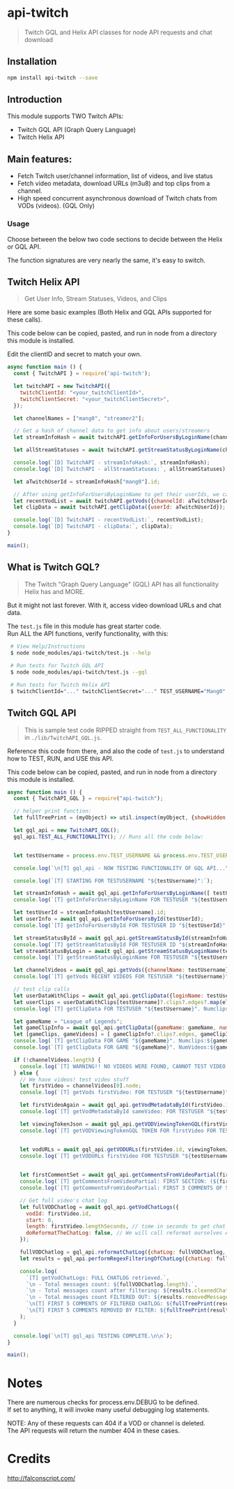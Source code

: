 # api-twitch

> Twitch GQL and Helix API classes for node API requests and chat download

## Installation

```sh
npm install api-twitch --save
```

## Introduction

This module supports TWO Twitch APIs:
 - Twitch GQL API (Graph Query Language)
 - Twitch Helix API

  
## Main features:
 - Fetch Twitch user/channel information, list of videos, and live status
 - Fetch video metadata, download URLs (m3u8) and top clips from a channel.
 - High speed concurrent asynchronous download of Twitch chats from VODs (videos). (GQL Only)  
  
### Usage
Choose between the below two code sections to decide between the Helix or GQL API.  

The function signatures are very nearly the same, it's easy to switch.  

## Twitch Helix API
> Get User Info, Stream Statuses, Videos, and Clips  

Here are some basic examples (Both Helix and GQL APIs supported for these calls).  

This code below can be copied, pasted, and run in node from a directory this module is installed.  

Edit the clientID and secret to match your own.  
```js
async function main () {
  const { TwitchAPI } = require('api-twitch');

  let twitchAPI = new TwitchAPI({
    twitchClientId: "<your_twitchClientId>",
    twitchClientSecret: "<your_twitchClientSecret>",
  });

  let channelNames = ["mang0", "streamer2"];

  // Get a hash of channel data to get info about users/streamers
  let streamInfoHash = await twitchAPI.getInfoForUsersByLoginName(channelNames);

  let allStreamStatuses = await twitchAPI.getStreamStatusByLoginName(channelNames);

  console.log(`[D] TwitchAPI - streamInfoHash:`, streamInfoHash);
  console.log(`[D] TwitchAPI - allStreamStatuses:`, allStreamStatuses);

  let aTwitchUserId = streamInfoHash["mang0"].id;

  // After using getInfoForUsersByLoginName to get their userIds, we can get their VODs and clips
  let recentVodList = await twitchAPI.getVods({channelId: aTwitchUserId});
  let clipData = await twitchAPI.getClipData({userId: aTwitchUserId});

  console.log(`[D] TwitchAPI - recentVodList:`, recentVodList);
  console.log(`[D] TwitchAPI - clipData:`, clipData);
}

main();
```


## What is Twitch GQL?
> The Twitch "Graph Query Language" (GQL) API has all functionality Helix has and MORE.  

But it might not last forever. With it, access video download URLs and chat data.  

The `test.js` file in this module has great starter code.  
Run ALL the API functions, verify functionality, with this:  
```sh
 # View Help/Instructions 
 $ node node_modules/api-twitch/test.js --help
 
 # Run tests for Twitch GQL API
 $ node node_modules/api-twitch/test.js --gql 

 # Run tests for Twitch Helix API 
 $ twitchClientId="..." twitchClientSecret="..." TEST_USERNAME="Mang0" node node_modules/api-twitch/test.js --helix 
```

## Twitch GQL API
> This is sample test code RIPPED straight from `TEST_ALL_FUNCTIONALITY` in `./lib/TwitchAPI_GQL.js`.  

Reference this code from there, and also the code of `test.js` to understand how to TEST, RUN, and USE this API.  

This code below can be copied, pasted, and run in node from a directory this module is installed.  
```js
async function main () {
  const { TwitchAPI_GQL } = require("api-twitch");

  // helper print function:
  let fullTreePrint = (myObject) => util.inspect(myObject, {showHidden: false, depth: null, colors: true});

  let gql_api = new TwitchAPI_GQL();
  gql_api.TEST_ALL_FUNCTIONALITY(); // Runs all the code below:


  let testUsername = process.env.TEST_USERNAME && process.env.TEST_USERNAME.toLowerCase() || "mang0";

  console.log(`\n[T] gql_api - NOW TESTING FUNCTIONALITY OF GQL API...\n`);

  console.log(`[T] STARTING FOR TESTUSERNAME "${testUsername}":`);

  let streamInfoHash = await gql_api.getInfoForUsersByLoginName([ testUsername ]);
  console.log(`[T] getInfoForUsersByLoginName FOR TESTUSER "${testUsername}":`, fullTreePrint(streamInfoHash));

  let testUserId = streamInfoHash[testUsername].id;
  let userInfo = await gql_api.getInfoForUsersById(testUserId);
  console.log(`[T] getInfoForUsersById FOR TESTUSER ID "${testUserId}":`, fullTreePrint(userInfo));

  let streamStatusById = await gql_api.getStreamStatusById(streamInfoHash[testUsername].id);
  console.log(`[T] getStreamStatusById FOR TESTUSER ID "${streamInfoHash[testUsername].id}":`, fullTreePrint(streamStatusById));
  let streamStatusByLogin = await gql_api.getStreamStatusByLoginName(testUsername);
  console.log(`[T] getStreamStatusByLoginName FOR TESTUSER "${testUsername}":`, fullTreePrint(streamStatusByLogin));

  let channelVideos = await gql_api.getVods({channelName: testUsername});
  console.log(`[T] getVods RECENT VIDEOS FOR TESTUSER "${testUsername}": ${channelVideos.length} VIDEOS FOUND.`);

  // test clip calls
  let userDataWithClips = await gql_api.getClipData({loginName: testUsername, numToGet: 10});
  let userClips = userDataWithClips[testUsername]?.clips?.edges?.map(el => el.node);
  console.log(`[T] getClipData FOR TESTUSER "${testUsername}". Numclips:${userClips?.length} FIRST CLIP:`, fullTreePrint(userClips[0]));

  let gameName = "League of Legends";
  let gameClipInfo = await gql_api.getClipData({gameName: gameName, numToGet: 5});
  let [gameClips, gameVideos] = [ gameClipInfo?.clips?.edges, gameClipInfo?.videos?.edges ];
  console.log(`[T] getClipData FOR GAME "${gameName}". Numclips:${gameClips.length} FIRST CLIP:`, fullTreePrint(gameClips[0]));
  console.log(`[T] getClipData FOR GAME "${gameName}". NumVideos:${gameVideos.length} FIRST VIDEO:`, fullTreePrint(gameVideos[0]));

  if (!channelVideos.length) {
    console.log(`[T] WARNING!! NO VIDEOS WERE FOUND, CANNOT TEST VIDEO TOKEN/VODURLs/COMMENT CHAT DOWNLOAD APIs!!`);
  } else {
    // We have videos! test video stuff
    let firstVideo = channelVideos[0].node;
    console.log(`[T] getVods firstVideo: FOR TESTUSER "${testUsername}":`, fullTreePrint(firstVideo));

    let firstVideoAgain = await gql_api.getVodMetadataById(firstVideo.id);
    console.log(`[T] getVodMetadataById sameVideo: FOR TESTUSER "${testUsername}":`, fullTreePrint(firstVideoAgain));

    let viewingTokenJson = await gql_api.getVODViewingTokenGQL(firstVideo.id);
    console.log(`[T] getVODViewingTokenGQL TOKEN FOR firstVideo FOR TESTUSER "${testUsername}":`, fullTreePrint(viewingTokenJson));


    let vodURLs = await gql_api.getVODURLs(firstVideo.id, viewingTokenJson.token, viewingTokenJson.sig);
    console.log(`[T] getVODURLs firstVideo FOR TESTUSER "${testUsername}":`, fullTreePrint(vodURLs));
    

    let firstCommentSet = await gql_api.getCommentsFromVideoPartial(firstVideo.id);
    console.log(`[T] getCommentsFromVideoPartial: FIRST SECTION: (${firstCommentSet.length} comments downloaded)`);
    console.log(`[T] getCommentsFromVideoPartial: FIRST 3 COMMENTS OF SECTION:`, fullTreePrint(firstCommentSet.slice(0, 3)));

    // Get full video's chat log
    let fullVODChatlog = await gql_api.getVodChatLogs({
      vodId: firstVideo.id,
      start: 0,
      length: firstVideo.lengthSeconds, // time in seconds to get chat messages for. MUST SUPPLY.
      doReformatTheChatLog: false, // We will call reformat ourselves AFTER to disclude original message stuff
    });

    fullVODChatlog = gql_api.reformatChatLog({chatLog: fullVODChatlog, includeOriginalMessage: false});
    let results = gql_api.performRegexFilteringOfChatLog({chatLog: fullVODChatlog}); // requires reformat

    console.log(
      `[T] getVodChatLogs: FULL CHATLOG retrieved.`,
      `\n - Total messages count: ${fullVODChatlog.length}.`,
      `\n - Total messages count after filtering: ${results.cleanedChatLog.length}`,
      `\n - Total messages count FILTERED OUT: ${results.removedMessages.length}`,
      `\n[T] FIRST 5 COMMENTS OF FILTERED CHATLOG: ${fullTreePrint(results.cleanedChatLog.slice(0, 5))}`,
      `\n[T] FIRST 5 COMMENTS REMOVED BY FILTER: ${fullTreePrint(results.removedMessages.slice(0, 5))}`
    );
  }

  console.log(`\n[T] gql_api TESTING COMPLETE.\n\n`);
}

main();
```

# Notes
There are numerous checks for process.env.DEBUG to be defined.  
If set to anything, it will invoke many useful debugging log statements.  

NOTE: Any of these requests can 404 if a VOD or channel is deleted.  
The API requests will return the number 404 in these cases.  

  
# Credits
http://falconscript.com/
